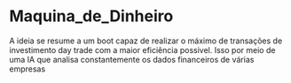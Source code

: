 # Maquina_de_Dinheiro
 A ideia se resume a um boot capaz de realizar o máximo de transações de investimento day trade com a maior eficiência possivel. Isso por meio de uma IA que analisa constantemente os dados financeiros de várias empresas
